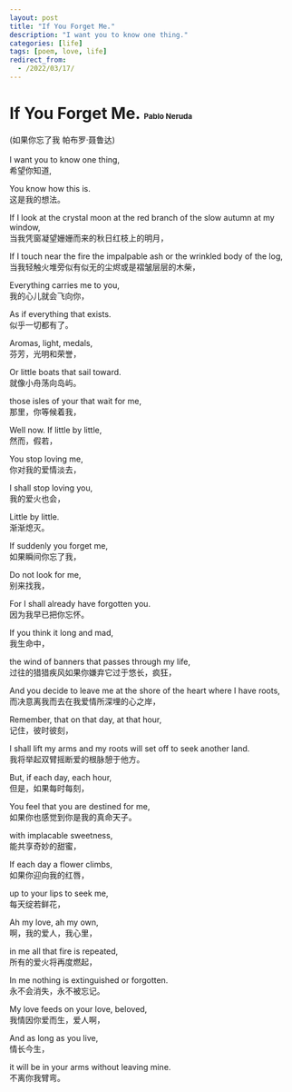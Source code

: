 ```yaml
---
layout: post
title: "If You Forget Me."
description: "I want you to know one thing."
categories: [life]
tags: [poem, love, life]
redirect_from:
  - /2022/03/17/
---
```

# If You Forget Me. <font size=2>Pablo Neruda</font>  

(如果你忘了我 帕布罗·聂鲁达)
<br/>
<br/>
I want you to know one thing,  
希望你知道,  

You know how this is.  
这是我的想法。   

If I look at the crystal moon at the red branch of the slow autumn at my window,  
当我凭窗凝望姗姗而来的秋日红枝上的明月，  

If I touch near the fire the impalpable ash or the wrinkled body of the log,  
当我轻触火堆旁似有似无的尘烬或是褶皱层层的木柴，  

Everything carries me to you,  
我的心儿就会飞向你，  

As if everything that exists.  
似乎一切都有了。  

Aromas, light, medals,  
芬芳，光明和荣誉，  

Or little boats that sail toward.  
就像小舟荡向岛屿。  

those isles of your that wait for me,  
那里，你等候着我，  

Well now. If little by little,  
然而，假若，  

You stop loving me,  
你对我的爱情淡去，  

I shall stop loving you,  
我的爱火也会，  

Little by little.  
渐渐熄灭。  

If suddenly you forget me,  
如果瞬间你忘了我，  

Do not look for me,  
别来找我，  

For I shall already have forgotten you.  
因为我早已把你忘怀。  

If you think it long and mad,  
我生命中，  

the wind of banners that passes through my life,  
过往的猎猎疾风如果你嫌弃它过于悠长，疯狂，  

And you decide to leave me at the shore of the heart where I have roots,  
而决意离我而去在我爱情所深埋的心之岸，  

Remember, that on that day, at that hour,  
记住，彼时彼刻，  

I shall lift my arms and my roots will set off to seek another land.  
我将举起双臂摇断爱的根脉憩于他方。  

But, if each day, each hour,  
但是，如果每时每刻，  

You feel that you are destined for me,  
如果你也感觉到你是我的真命天子。  

with implacable sweetness,  
能共享奇妙的甜蜜，  

If each day a flower climbs,  
如果你迎向我的红唇，  

up to your lips to seek me,  
每天绽若鲜花，  

Ah my love, ah my own,  
啊，我的爱人，我心里，  

in me all that fire is repeated,  
所有的爱火将再度燃起，  

In me nothing is extinguished or forgotten.  
永不会消失，永不被忘记。  

My love feeds on your love, beloved,  
我情因你爱而生，爱人啊，  

And as long as you live,  
情长今生，  

it will be in your arms without leaving mine.   
不离你我臂弯。  